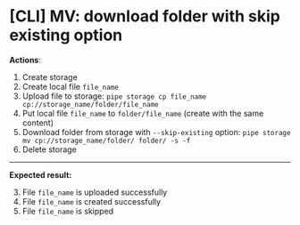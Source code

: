 # [CLI] MV: download folder with skip existing option

**Actions**:
1.  Create storage
2.  Create local file `file_name`
3.  Upload file to storage: `pipe storage cp file_name cp://storage_name/folder/file_name`
4.	Put local file `file_name` to `folder/file_name` (create with the same content)
5.  Download folder from storage with `--skip-existing` option: `pipe storage mv cp://storage_name/folder/ folder/ -s -f`
6.  Delete storage

***
**Expected result:**

3.	File `file_name` is uploaded successfully
4.	File `file_name` is created successfully
5.  File `file_name` is skipped